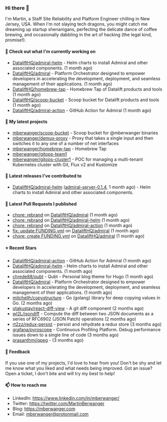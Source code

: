 ### Hi there 👋

I'm Martin, a Staff Site Reliability and Platform Engineer chilling in New Jersey, USA. When I'm not slaying tech dragons, you might catch me dreaming up startup shenanigans, perfecting the delicate dance of coffee brewing, and occasionally dabbling in the art of hacking (the legal kind, promise!). 

#### 👷 Check out what I'm currently working on

- [DataliftHQ/admiral-helm](https://github.com/DataliftHQ/admiral-helm) - Helm charts to install Admiral and other associated components. (1 month ago)
- [DataliftHQ/admiral](https://github.com/DataliftHQ/admiral) - Platform Orchestrator designed to empower developers in accelerating the development, deployment, and seamless management of their applications. (1 month ago)
- [DataliftHQ/homebrew-tap](https://github.com/DataliftHQ/homebrew-tap) - Homebrew Tap of Datalift products and tools (1 month ago)
- [DataliftHQ/scoop-bucket](https://github.com/DataliftHQ/scoop-bucket) - Scoop bucket for Datalift products and tools (1 month ago)
- [DataliftHQ/admiral-action](https://github.com/DataliftHQ/admiral-action) - GitHub Action for Admiral (1 month ago)

#### 🌱 My latest projects

- [mberwanger/scoop-bucket](https://github.com/mberwanger/scoop-bucket) - Scoop bucket for @mberwanger binaries
- [mberwanger/demux-proxy](https://github.com/mberwanger/demux-proxy) - Proxy that takes a single input and then switches it to any one of a number of net interfaces
- [mberwanger/homebrew-tap](https://github.com/mberwanger/homebrew-tap) - Homebrew Tap
- [mberwanger/gitops-team1](https://github.com/mberwanger/gitops-team1)
- [mberwanger/gitops-cluster1](https://github.com/mberwanger/gitops-cluster1) - POC for managing a multi-tenant Kubernetes cluster with Git, Flux v2 and Kustomize

#### 🔭 Latest releases I've contributed to

- [DataliftHQ/admiral-helm](https://github.com/DataliftHQ/admiral-helm) ([admiral-server-0.1.4](https://github.com/DataliftHQ/admiral-helm/releases/tag/admiral-server-0.1.4), 1 month ago) - Helm charts to install Admiral and other associated components.

#### 🔨 Latest Pull Requests I published

- [chore: rebrand](https://github.com/DataliftHQ/admiral/pull/22) on [DataliftHQ/admiral](https://github.com/DataliftHQ/admiral) (1 month ago)
- [chore: rebrand](https://github.com/DataliftHQ/admiral-helm/pull/18) on [DataliftHQ/admiral-helm](https://github.com/DataliftHQ/admiral-helm) (1 month ago)
- [chore: rebrand](https://github.com/DataliftHQ/admiral-action/pull/5) on [DataliftHQ/admiral-action](https://github.com/DataliftHQ/admiral-action) (1 month ago)
- [fix: update FUNDING.yml](https://github.com/DataliftHQ/admiral/pull/21) on [DataliftHQ/admiral](https://github.com/DataliftHQ/admiral) (1 month ago)
- [chore: create FUNDING.yml](https://github.com/DataliftHQ/admiral/pull/20) on [DataliftHQ/admiral](https://github.com/DataliftHQ/admiral) (1 month ago)

#### ⭐ Recent Stars

- [DataliftHQ/admiral-action](https://github.com/DataliftHQ/admiral-action) - GitHub Action for Admiral (1 month ago)
- [DataliftHQ/admiral-helm](https://github.com/DataliftHQ/admiral-helm) - Helm charts to install Admiral and other associated components. (1 month ago)
- [chrede88/qubt](https://github.com/chrede88/qubt) - Qubt - Personal blog theme for Hugo (1 month ago)
- [DataliftHQ/admiral](https://github.com/DataliftHQ/admiral) - Platform Orchestrator designed to empower developers in accelerating the development, deployment, and seamless management of their applications. (1 month ago)
- [mitchellh/copystructure](https://github.com/mitchellh/copystructure) - Go (golang) library for deep copying values in Go. (2 months ago)
- [otakustay/react-diff-view](https://github.com/otakustay/react-diff-view) - A git diff component (2 months ago)
- [wI2L/jsondiff](https://github.com/wI2L/jsondiff) - Compute the diff between two JSON documents as a series of RFC6902 (JSON Patch) operations (2 months ago)
- [rt2zz/redux-persist](https://github.com/rt2zz/redux-persist) - persist and rehydrate a redux store (3 months ago)
- [grafana/pyroscope](https://github.com/grafana/pyroscope) - Continuous Profiling Platform. Debug performance issues down to a single line of code (3 months ago)
- [prasanthmj/qpeg](https://github.com/prasanthmj/qpeg) -  (3 months ago)

#### 💬 Feedback

If you use one of my projects, I'd love to hear from you! Don't be shy and let me know what you liked and what needs being improved. Got an issue? Open a ticket, I don't bite and will try my best to help!

#### 📫 How to reach me

- LinkedIn: https://www.linkedin.com/in/mberwanger/
- Twitter: https://twitter.com/MartinBerwanger
- Blog: https://mberwanger.com
- Email: mberwanger@protonmail.com
